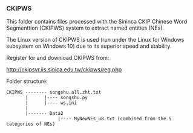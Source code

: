 ### CKIPWS

This folder contains files processed with the Sininca CKIP Chinese Word Segmenttion (CKIPWS) system to extract named entities (NEs).

The Linux version of CKIPWS is used (run under the Linux for Windows subsystem on Windows 10) due to its superior speed and stability.

Register for and download CKIPWS from:

http://ckipsvr.iis.sinica.edu.tw/ckipws/reg.php

Folder structure:

    CKIPWS -------- songshu.all.zht.txt
           |      |---- songshu.py
           |      |---- ws.ini
           |    
           |------- Data2
                       |---- MyNewNEs_u8.txt (combined from the 5 categories of NEs)
      
